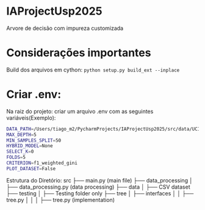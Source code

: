 # IAProjectUsp2025

Arvore de decisão com impureza customizada

# Considerações importantes
Build dos arquivos em cython: `python setup.py build_ext --inplace`

# Criar .env:
Na raiz do projeto: criar um arquivo .env com as seguintes variáveis(Exemplo):

```bash 
DATA_PATH=/Users/tiago_m2/PycharmProjects/IAProjectUsp2025/src/data/UCI_Credit_Card.csv
MAX_DEPTH=5
MIN_SAMPLES_SPLIT=50
HYBRID_MODEL=None
SELECT_K=0
FOLDS=5
CRITERION=f1_weighted_gini
PLOT_DATASET=False
```

Estrutura do Diretório:
src
├── main.py (main file)
├── data_processing
│ ├── data_processing.py (data processing)
├── data
│ ├── CSV dataset
├── testing
│ ├── Testing folder only
├── tree
│ ├── interfaces
│ │ ├── tree.py
│ │
│ ├── tree.py (implementation)